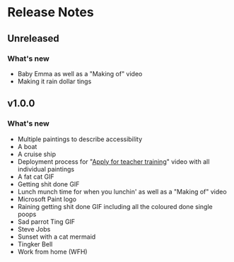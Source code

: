 # Release Notes

## Unreleased

### What's new

- Baby Emma as well as a "Making of" video
- Making it rain dollar tings

## v1.0.0

### What's new

- Multiple paintings to describe accessibility
- A boat
- A cruise ship
- Deployment process for "[Apply for teacher training](https://github.com/DFE-Digital/apply-for-postgraduate-teacher-training)" video with all individual paintings
- A fat cat GIF
- Getting shit done GIF
- Lunch munch time for when you lunchin' as well as a "Making of" video
- Microsoft Paint logo
- Raining getting shit done GIF including all the coloured done single poops
- Sad parrot Ting GIF
- Steve Jobs
- Sunset with a cat mermaid
- Tingker Bell
- Work from home (WFH)
